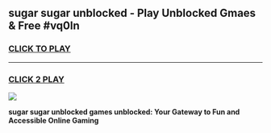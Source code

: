 
## sugar sugar unblocked - Play Unblocked Gmaes & Free #vq0ln
<h3>
<a href="https://news.freeplayer.one?title=sugar_sugar_unblocked&ref=26F">CLICK TO PLAY</a></h3>
<hr>

<h3>
<a href="https://news.freeplayer.one?title=sugar_sugar_unblocked&ref=26F">CLICK 2 PLAY</a>
  
</h3>

<a href="https://news.freeplayer.one?title=sugar_sugar_unblocked&ref=26F/"><img src="https://clearcache.store/games.png"></a>


**sugar sugar unblocked games unblocked: Your Gateway to Fun and Accessible Online Gaming**
